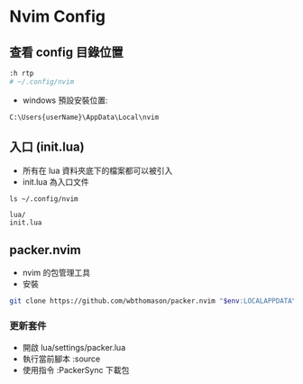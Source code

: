 # Nvim Config

## 查看 config 目錄位置

```bash
:h rtp
# ~/.config/nvim
```

- windows 預設安裝位置:

```
C:\Users{userName}\AppData\Local\nvim
```

## 入口 (init.lua)

- 所有在 lua 資料夾底下的檔案都可以被引入
- init.lua 為入口文件

```
ls ~/.config/nvim

lua/
init.lua
```

## packer.nvim

- nvim 的包管理工具
- 安裝

```bash
git clone https://github.com/wbthomason/packer.nvim "$env:LOCALAPPDATA\nvim-data\site\pack\packer\start\packer.nvim"

```

### 更新套件

- 開啟 lua/settings/packer.lua
- 執行當前腳本 :source
- 使用指令 :PackerSync 下載包
